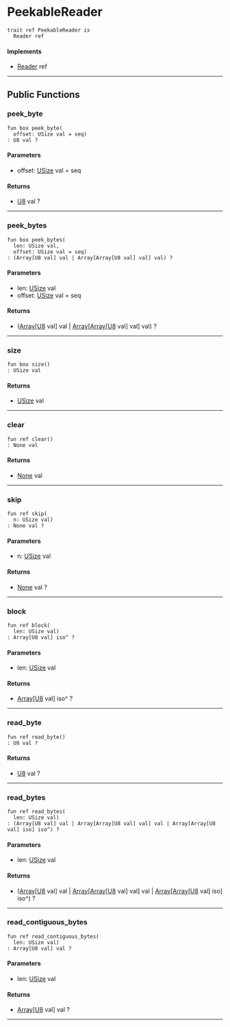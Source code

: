 # PeekableReader

```pony
trait ref PeekableReader is
  Reader ref
```

#### Implements

* [Reader](.-custombuffered-Reader) ref

---

## Public Functions

### peek_byte

```pony
fun box peek_byte(
  offset: USize val = seq)
: U8 val ?
```
#### Parameters

*   offset: [USize](builtin-USize) val = seq

#### Returns

* [U8](builtin-U8) val ?

---

### peek_bytes

```pony
fun box peek_bytes(
  len: USize val,
  offset: USize val = seq)
: (Array[U8 val] val | Array[Array[U8 val] val] val) ?
```
#### Parameters

*   len: [USize](builtin-USize) val
*   offset: [USize](builtin-USize) val = seq

#### Returns

* ([Array](builtin-Array)\[[U8](builtin-U8) val\] val | [Array](builtin-Array)\[[Array](builtin-Array)\[[U8](builtin-U8) val\] val\] val) ?

---

### size

```pony
fun box size()
: USize val
```

#### Returns

* [USize](builtin-USize) val

---

### clear

```pony
fun ref clear()
: None val
```

#### Returns

* [None](builtin-None) val

---

### skip

```pony
fun ref skip(
  n: USize val)
: None val ?
```
#### Parameters

*   n: [USize](builtin-USize) val

#### Returns

* [None](builtin-None) val ?

---

### block

```pony
fun ref block(
  len: USize val)
: Array[U8 val] iso^ ?
```
#### Parameters

*   len: [USize](builtin-USize) val

#### Returns

* [Array](builtin-Array)\[[U8](builtin-U8) val\] iso^ ?

---

### read_byte

```pony
fun ref read_byte()
: U8 val ?
```

#### Returns

* [U8](builtin-U8) val ?

---

### read_bytes

```pony
fun ref read_bytes(
  len: USize val)
: (Array[U8 val] val | Array[Array[U8 val] val] val | Array[Array[U8 val] iso] iso^) ?
```
#### Parameters

*   len: [USize](builtin-USize) val

#### Returns

* ([Array](builtin-Array)\[[U8](builtin-U8) val\] val | [Array](builtin-Array)\[[Array](builtin-Array)\[[U8](builtin-U8) val\] val\] val | [Array](builtin-Array)\[[Array](builtin-Array)\[[U8](builtin-U8) val\] iso\] iso^) ?

---

### read_contiguous_bytes

```pony
fun ref read_contiguous_bytes(
  len: USize val)
: Array[U8 val] val ?
```
#### Parameters

*   len: [USize](builtin-USize) val

#### Returns

* [Array](builtin-Array)\[[U8](builtin-U8) val\] val ?

---

